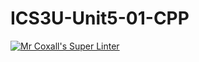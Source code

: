 # ICS3U-Unit5-01-CPP

[![Mr Coxall's Super Linter](https://github.com/lucas-leblanc/ICS3U-Unit2-04-Python/workflows/Mr%20Coxall's%20Super%20Linter/badge.svg)](https://github.com/lucas-leblanc/ICS3U-Unit2-04-Python/actions/)
